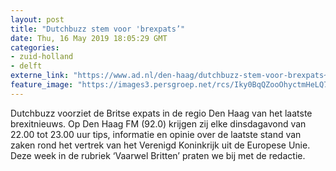 ```yaml
---
layout: post
title: "Dutchbuzz stem voor 'brexpats’"
date: Thu, 16 May 2019 18:05:29 GMT
categories: 
- zuid-holland 
- delft 
externe_link: "https://www.ad.nl/den-haag/dutchbuzz-stem-voor-brexpats~ac2c35ea/"
feature_image: "https://images3.persgroep.net/rcs/Iky0BqQZooOhyctmHeLQ7IFWtCE/diocontent/148423732/_fitwidth/400/?appId=21791a8992982cd8da851550a453bd7f&quality=0.7"
---
```


Dutchbuzz voorziet de Britse expats in de regio Den Haag van het laatste brexitnieuws. Op Den Haag FM (92.0) krijgen zij elke dinsdagavond van 22.00 tot 23.00 uur tips, informatie en opinie over de laatste stand van zaken rond het vertrek van het Verenigd Koninkrijk uit de Europese Unie. Deze week in de rubriek ‘Vaarwel Britten’ praten we bij met de redactie.
